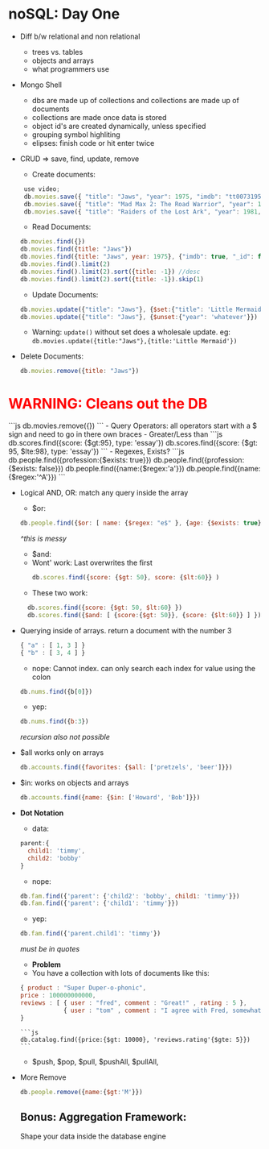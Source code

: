 # noSQL: Day One

- Diff b/w relational and non relational
  - trees vs. tables
  - objects and arrays
  - what programmers use

- Mongo Shell

   - dbs are made up of collections and collections are made up of documents
   - collections are made once data is stored
   - object id's are created dynamically, unless specified
   - grouping symbol highliting
   - elipses: finish code or hit enter twice


- CRUD => save, find, update, remove
   - Create documents:
   ```js
    use video;
    db.movies.save({ "title": "Jaws", "year": 1975, "imdb": "tt0073195" })
    db.movies.save({ "title": "Mad Max 2: The Road Warrior", "year": 1981, "imdb": "tt0082694" })
    db.movies.save({ "title": "Raiders of the Lost Ark", "year": 1981, "imdb": "tt0082971" })

   ```
   - Read Documents:
   ```js
   db.movies.find({})
   db.movies.find({title: "Jaws"})
   db.movies.find({title: "Jaws", year: 1975}, {"imdb": true, "_id": false})
   db.movies.find().limit(2)
   db.movies.find().limit(2).sort({title: -1}) //desc
   db.movies.find().limit(2).sort({title: -1}).skip(1)
   ```
   - Update Documents:
   ```js
   db.movies.update({"title": "Jaws"}, {$set:{"title": 'Little Mermaid'}})
   db.movies.update({"title": "Jaws"}, {$unset:{"year": 'whatever'}})
   ```
   - Warning: `update()` without set does a wholesale update. eg:
   `db.movies.update({title:"Jaws"},{title:'Little Mermaid'})`

 - Delete Documents:
   ```js
   db.movies.remove({title: "Jaws"})
   ```
<h1 style='color:red'> WARNING: Cleans out the DB</h1>
    ```js
    db.movies.remove({})
    ```
- Query Operators: all operators start with a $ sign and need to go in there own braces
  - Greater/Less than
  ```js
  db.scores.find({score: {$gt:95}, type: 'essay'})
  db.scores.find({score: {$gt: 95, $lte:98}, type: 'essay'})
  ```
  -  Regexes, Exists?
  ```js
  db.people.find({profession:{$exists: true}})
  db.people.find({profession:{$exists: false}})
  db.people.find({name:{$regex:'a'}})
  db.people.find({name:{$regex:'^A'}})
  ```

  - Logical AND, OR: match any query inside the array
    - $or:
    ```js
    db.people.find({$or: [ name: {$regex: "e$" }, {age: {$exists: true}} ]})
    ```
      *^this is messy*

    - $and:
    - Wont' work: Last overwrites the first
      ```js
      db.scores.find({score: {$gt: 50}, score: {$lt:60}} )
      ```
    - These two work:
    ```js
      db.scores.find({score: {$gt: 50, $lt:60} })
      db.scores.find({$and: [ {score:{$gt: 50}}, {score: {$lt:60}} ] })
    ```


  - Querying inside of arrays. return a document with the number 3

    ```js
    { "a" : [ 1, 3 ] }
    { "b" : [ 3, 4 ] }
    ```
    - nope: Cannot index. can only search each index for value using the colon
    ```js
    db.nums.find({b[0]})
    ```
    - yep:
    ```js
    db.nums.find({b:3})
    ```
     *recursion also not possible*

 - $all works only on arrays
    ```js
    db.accounts.find({favorites: {$all: ['pretzels', 'beer']}})
    ```
 - $in: works on objects and arrays
      ```js
      db.accounts.find({name: {$in: ['Howard', 'Bob']}})
      ```

- **Dot Notation**
  - data:
  ```js
  parent:{
    child1: 'timmy',
    child2: 'bobby'
  }
  ```
  - nope:
  ```js
  db.fam.find({'parent': {'child2': 'bobby', child1: 'timmy'}})
  db.fam.find({'parent': {'child1': 'timmy'}})
  ```
  - yep:
  ```js
  db.fam.find({'parent.child1': 'timmy'})
  ```
  *must be in quotes*

  - **Problem**
  - You have a collection with lots of documents like this:
  ```js
  { product : "Super Duper-o-phonic",
  price : 100000000000,
  reviews : [ { user : "fred", comment : "Great!" , rating : 5 },
              { user : "tom" , comment : "I agree with Fred, somewhat!" , rating : 4 } ],
  }
  ```

      ```js
      db.catalog.find({price:{$gt: 10000}, 'reviews.rating'{$gte: 5}})
      ```

  - $push, $pop, $pull, $pushAll, $pullAll,


- More Remove
  ```js
  db.people.remove({name:{$gt:'M'}})
  ```

  ## Bonus: Aggregation Framework:
  Shape your data inside the database engine

